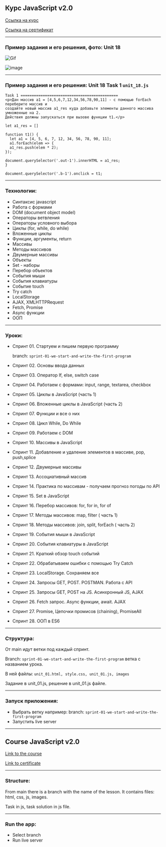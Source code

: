 ## Курс JavaScript v2.0

[Ссылка на курс](https://itgid.info/ru/course/js20)

[Ссылка на сертификат](https://itgid.info/ru/certificate/view?Certificate[uid]=b2r7ayvpur8k)

---

### Пример задания и его решения, фото: Unit 18

![Gif](https://github.com/SimAndrew/Html-Css-for-Javascript/assets/44125451/0abca8b9-23f9-4f14-b7f6-851ae4dd20ca)

![image](https://github.com/SimAndrew/forkify-app-js/assets/44125451/b1e69b1d-dc79-4a20-ae9b-73ea00ece2af)

---

### Пример задания и его решения: Unit 18 Task 1 `unit_18.js`

```
Task 1 ============================================
<p>Дан массив a1 = [4,5,6,7,12,34,56,78,90,11] - с помощью forEach переберите массив и 
создайте новый массив a1_res куда добавьте элементы данного массива умноженные на 2. 
Действия должны запускаться при вызове функции t1.</p>

let a1_res = []

function t1() {
  let a1 = [4, 5, 6, 7, 12, 34, 56, 78, 90, 11];
  a1.forEach(elem => {
  a1_res.push(elem * 2);
});

document.querySelector('.out-1').innerHTML = a1_res;
}

document.querySelector('.b-1').onclick = t1;
```

---

### Технологии:

- Синтаксис javascript
- Работа с формами
- DOM (document object model)
- Операторы ветвления
- Операторы условного выбора
- Циклы (for, while, do while)
- Вложенные циклы
- Функции, аргументы, return
- Массивы
- Методы массивов
- Двумерные массивы
- Объекты
- Set - наборы
- Перебор объектов
- События мыши
- События клавиатуры
- Событие touch
- Try catch
- LocalStorage
- AJAX, XMLHTTPRequest
- Fetch, Promise
- Async функции
- ООП

---

### Уроки:

- Спринт 01. Стартуем и пишем первую программу

  branch: `sprint-01-we-start-and-write-the-first-program`
- Спринт 02. Основы ввода данных
- Спринт 03. Оператор If, else, switch case
- Спринт 04. Работаем с формами: input, range, textarea, checkbox
- Спринт 05. Циклы в JavaScript (часть 1)
- Спринт 06. Вложенные циклы в JavaScript (часть 2)
- Спринт 07. Функции и все о них
- Спринт 08. Цикл While, Do While
- Спринт 09. Работаем с DOM
- Спринт 10. Массивы в JavaScript
- Спринт 11. Добавление и удаление элементов в массиве, pop, push,splice
- Спринт 12. Двумерные массивы
- Спринт 13. Ассоциативный массив
- Спринт 14. Практика по массивам - получаем прогноз погоды по API
- Спринт 15. Set в JavaScript
- Спринт 16. Перебор массивов: for, for in, for of
- Спринт 17. Методы массивов: map, filter ( часть 1)
- Спринт 18. Методы массивов: join, split, forEach ( часть 2)
- Спринт 19. События мыши в JavaScript
- Спринт 20. События клавиатуры в JavaScript
- Спринт 21. Краткий обзор touch событий
- Спринт 22. Обрабатываем ошибки с помощью Try Catch
- Спринт 23. LocalStorage. Сохраняем все
- Спринт 24. Запросы GET, POST. POSTMAN. Работа с API
- Спринт 25. Запросы GET, POST на JS. Асинхронный JS, AJAX
- Спринт 26. Fetch запрос. Async функции, await. AJAX
- Спринт 27. Promise, Цепочки промисов (chaining), PromiseAll
- Спринт 28. ООП в ES6

---

### Структура:

От main идут ветки под каждый спринт.

Branch: `sprint-01-we-start-and-write-the-first-program` ветка с названием урока.

В ней файлы: `unit_01.html, style.css, unit_01.js, images`

Задание в unit_01.js, решение в unit_01.js файле.

---

### Запуск приложения:

- Выбрать ветку например: branch: `sprint-01-we-start-and-write-the-first-program`
- Запустить live server

---

## Course JavaScript v2.0

[Link to the course](https://itgid.info/ru/course/js20)

[Link to certificate](https://itgid.info/ru/certificate/view?Certificate[uid]=b2r7ayvpur8k)

---

### Structure:

From main there is a branch with the name of the lesson. It contains files: html, css, js, images.

Task in js, task solution in js file.

---

### Run the app:

- Select branch
- Run live server